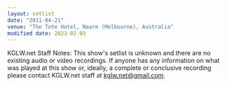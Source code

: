 ```yaml
---
layout: setlist
date: "2011-04-21"
venue: "The Tote Hotel, Naarm (Melbourne), Australia"
modified date: 2023-02-03
---
```


KGLW.net Staff Notes: This show's setlist is unknown and there are no existing audio or video recordings. If anyone has any information on what was played at this show or, ideally, a complete or conclusive recording please contact KGLW.net staff at kglw.net@gmail.com.
